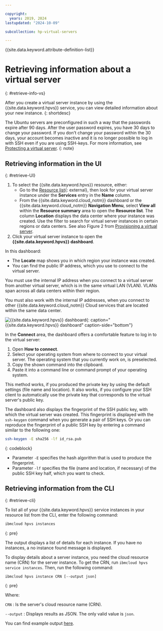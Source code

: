 ```yaml
---

copyright:
  years: 2019, 2024
lastupdated: "2024-10-09"

subcollection: hp-virtual-servers

---
```


{{site.data.keyword.attribute-definition-list}}

# Retrieving information about a virtual server
{: #retrieve-info-vs}


After you create a virtual server instance by using the {{site.data.keyword.hpvs}} service, you can view detailed information about your new instance.
{: shortdesc}


The Ubuntu servers are preconfigured in such a way that the passwords expire after 90 days. After the user password expires, you have 30 days to change your password. If you don't change your password within the 30 days, your account becomes inactive and it is no longer possible to log in with SSH even if you are using SSH-keys. For more information, see [Protecting a virtual server](/docs/hp-virtual-servers?topic=hp-virtual-servers-protect_vs).
{: note}

## Retrieving information in the UI
{: #retrieve-UI}

1. To select the {{site.data.keyword.hpvs}} resource, either:
   - Go to the [Resource list](https://cloud.ibm.com/resources){: external}, then look for your virtual server instance under the **Services** entry in the **Name** column.
   - From the {{site.data.keyword.cloud_notm}} dashboard or the {{site.data.keyword.cloud_notm}} **Navigation Menu**, select **View all** within the **Resource summary** area to open the **Resource list**. The column **Location** displays the data center where your instance was created. Use the filter to search for virtual server instances in certain regions or data centers. See also Figure 2 from [Provisioning a virtual server](/docs/services/hp-virtual-servers?topic=hp-virtual-servers-provision).
2. Click your virtual server instance to open the **{{site.data.keyword.hpvs}} dashboard**.

In this dashboard:
- The **Locate** map shows you in which region your instance was created.
- You can find the public IP address, which you use to connect to the virtual server.

You must use the internal IP address when you connect to a virtual server from another virtual server, which is in the same virtual LAN (VLAN). VLANs span across all data centers within their region.

You must also work with the internal IP addresses, when you connect to other {{site.data.keyword.cloud_notm}} Cloud services that are located within the same data center.

![**{{site.data.keyword.hpvs}}** dashboard](image/hpvs_instance.jpg "**{{site.data.keyword.hpvs}}** dashboard"){: caption="{{site.data.keyword.hpvs}} dashboard" caption-side="bottom"}


In the **Connect** area, the dashboard offers a comfortable feature to log in to the virtual server:
1. Open **How to connect**.
2. Select your operating system from where to connect to your virtual server. The operating system that you currently work on, is preselected.
3. Copy the shown command into the clipboard.
4. Paste it into a command line or command prompt of your operating system.

This method works, if you produced the private key by using the default settings (file name and location). It also works, if you configure your SSH client to automatically use the private key that corresponds to the virtual server's public key.

The dashboard also displays the fingerprint of the SSH public key, with which the virtual server was created.
This fingerprint is displayed with the `ssh-keygen` command when you generate a pair of SSH keys. Or you can reproduce the fingerprint of a public SSH key by entering a command similar to the following one:

```sh
ssh-keygen -E sha256 -lf id_rsa.pub
```
{: codeblock}

- Parameter `-E` specifies the hash algorithm that is used to produce the fingerprint.
- Parameter `-lf` specifies the file (name and location, if necessary) of the public SSH key half, which you want to check.

## Retrieving information from the CLI
{: #retrieve-cli}

To list all of your {{site.data.keyword.hpvs}} service instances in your resource list from the CLI, enter the following command:

```sh
ibmcloud hpvs instances
```
{: pre}

The output displays a list of details for each instance. If you have no instances, a no instance found message is displayed.

To display details about a server instance, you need the cloud resource name (CRN) for the server instance. To get the CRN, run  `ibmcloud hpvs service instances`. Then, run the following command:

```sh
ibmcloud hpvs instance CRN [--output json]
```
{: pre}

Where:

`CRN`
:   Is the server's cloud resource name (CRN).

`--output`
:   Displays results as JSON. The only valid value is `json`.


You can find example output [here](https://cloud.ibm.com/docs/hpvs-cli-plugin#details_list).
